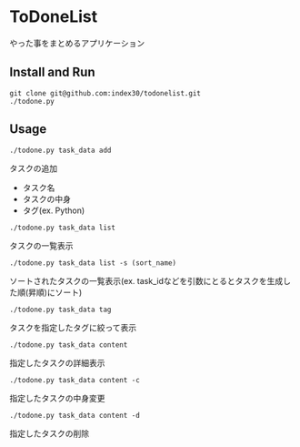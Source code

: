 # ToDoneList
やった事をまとめるアプリケーション

## Install and Run
```
git clone git@github.com:index30/todonelist.git
./todone.py
```

## Usage
```
./todone.py task_data add
```

タスクの追加  
* タスク名  
* タスクの中身  
* タグ(ex. Python)  

```
./todone.py task_data list
```

タスクの一覧表示  

```
./todone.py task_data list -s (sort_name)
```

ソートされたタスクの一覧表示(ex. task_idなどを引数にとるとタスクを生成した順(昇順)にソート)  

```
./todone.py task_data tag
```

タスクを指定したタグに絞って表示  

```
./todone.py task_data content
```

指定したタスクの詳細表示  

```
./todone.py task_data content -c
```

指定したタスクの中身変更  

```
./todone.py task_data content -d
```

指定したタスクの削除
